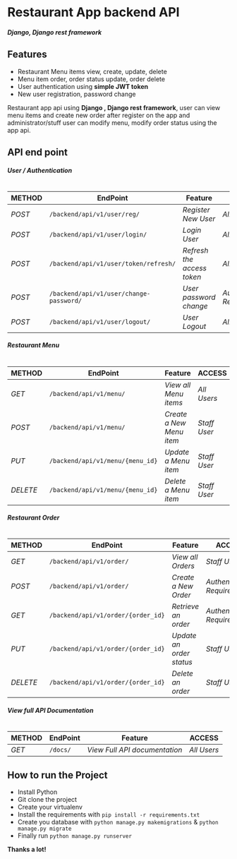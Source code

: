 # Restaurant App backend API
##### Django, Django rest framework


## Features

- Restaurant Menu items view, create, update, delete
- Menu item order, order status update, order delete
- User authentication using **simple JWT token**
- New user registration, password change

Restaurant app api using **Django , Django rest framework**, user can view menu items and create new order after register on the app and administrator/stuff user can modify menu, modify order status using the app api.


## API end point

##### _User / Authentication_
#
| METHOD | EndPoint | Feature | ACCESS |
| ------ | ------ | ------ | ------ |
| _POST_ |  `/backend/api/v1/user/reg/` | _Register New User_ | _All Users_ |
| _POST_ |  `/backend/api/v1/user/login/` | _Login User_ | _All Users_ |
| _POST_ |  `/backend/api/v1/user/token/refresh/` | _Refresh the access token_ | _All Users_ |
| _POST_ |  `/backend/api/v1/user/change-password/` | _User password change_ | _Authentication Required_ |
| _POST_ |  `/backend/api/v1/user/logout/` | _User Logout_ | _All Users_ |

##### _Restaurant Menu_
#
| METHOD | EndPoint | Feature | ACCESS |
| ------ | ------ | ------ | ------ |
| _GET_ |  `/backend/api/v1/menu/` | _View all Menu items_ | _All Users_ |
| _POST_ |  `/backend/api/v1/menu/` | _Create a New Menu item_ | _Staff User_ |
| _PUT_ |  `/backend/api/v1/menu/{menu_id}` | _Update a Menu item_ | _Staff User_ |
| _DELETE_ |  `/backend/api/v1/menu/{menu_id}` | _Delete a Menu item_ | _Staff User_ |

##### _Restaurant Order_
#
| METHOD | EndPoint | Feature | ACCESS |
| ------ | ------ | ------ | ------ |
| _GET_ |  `/backend/api/v1/order/` | _View all Orders_ | _Staff User_ |
| _POST_ |  `/backend/api/v1/order/` | _Create a New Order_ | _Authentication Required_ |
| _GET_ |  `/backend/api/v1/order/{order_id}` | _Retrieve an order_ | _Authentication Required_   |
| _PUT_ |  `/backend/api/v1/order/{order_id}` | _Update an order status_ | _Staff User_ |
| _DELETE_ |  `/backend/api/v1/order/{order_id}` | _Delete an order_ | _Staff User_ |

##### _View full API Documentation_
#

| METHOD | EndPoint | Feature | ACCESS |
| ------ | ------ | ------ | ------ |
| _GET_ |  `/docs/` | _View Full API documentation_ | _All Users_ |

## How to run the Project

- Install Python
- Git clone the project
- Create your virtualenv
- Install the requirements with `pip install -r requirements.txt`
- Create you database with `python manage.py makemigrations` & `python manage.py migrate`
- Finally run ``` python manage.py runserver ```

**Thanks a lot!**
